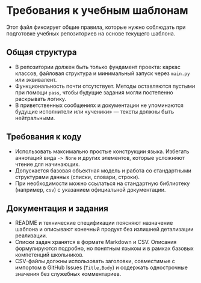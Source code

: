 # Требования к учебным шаблонам

Этот файл фиксирует общие правила, которые нужно соблюдать при подготовке учебных репозиториев на основе текущего шаблона.

## Общая структура
- В репозитории должен быть только фундамент проекта: каркас классов, файловая структура и минимальный запуск через `main.py` или эквивалент.
- Функциональность почти отсутствует. Методы оставляются пустыми при помощи `pass`, чтобы будущие задания могли постепенно раскрывать логику.
- В приветственных сообщениях и документации не упоминаются будущие исполнители или «ученики» — тексты должны быть нейтральными.

## Требования к коду
- Использовать максимально простые конструкции языка. Избегать аннотаций вида `-> None` и других элементов, которые усложняют чтение для начинающих.
- Допускается базовая объектная модель и работа со стандартными структурами данных (списки, словари, строки).
- При необходимости можно ссылаться на стандартную библиотеку (например, `csv`) с указанием официальной документации.

## Документация и задания
- README и технические спецификации поясняют назначение шаблона и описывают конечный продукт без излишней детализации реализации.
- Списки задач хранятся в формате Markdown и CSV. Описания формулируются подробно, но понятным языком и в рамках базовых компетенций школьников.
- CSV-файлы должны использовать заголовки, совместимые с импортом в GitHub Issues (`Title,Body`) и содержать однострочные значения без служебных комментариев.
